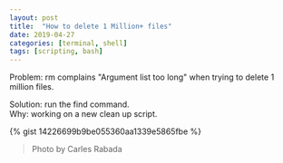 ```yaml
---
layout: post
title:  "How to delete 1 Million+ files"
date: 2019-04-27 
categories: [terminal, shell]
tags: [scripting, bash]
---
```


Problem: rm complains "Argument list too long" when trying to delete 1 million files. 

Solution: run the find command.  
Why: working on a new clean up script. 

<!-- more -->
{% gist 14226699b9be055360aa1339e5865fbe %}

> Photo by Carles Rabada
